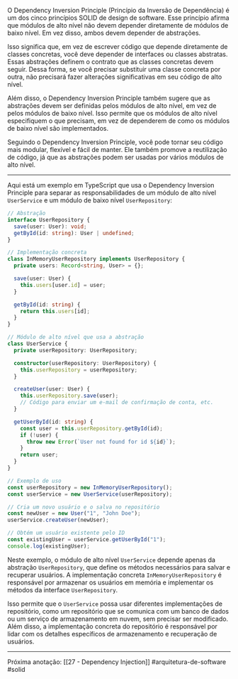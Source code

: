 O Dependency Inversion Principle (Princípio da Inversão de Dependência) é um dos cinco princípios SOLID de design de software. Esse princípio afirma que módulos de alto nível não devem depender diretamente de módulos de baixo nível. Em vez disso, ambos devem depender de abstrações.

Isso significa que, em vez de escrever código que depende diretamente de classes concretas, você deve depender de interfaces ou classes abstratas. Essas abstrações definem o contrato que as classes concretas devem seguir. Dessa forma, se você precisar substituir uma classe concreta por outra, não precisará fazer alterações significativas em seu código de alto nível.

Além disso, o Dependency Inversion Principle também sugere que as abstrações devem ser definidas pelos módulos de alto nível, em vez de pelos módulos de baixo nível. Isso permite que os módulos de alto nível especifiquem o que precisam, em vez de dependerem de como os módulos de baixo nível são implementados.

Seguindo o Dependency Inversion Principle, você pode tornar seu código mais modular, flexível e fácil de manter. Ele também promove a reutilização de código, já que as abstrações podem ser usadas por vários módulos de alto nível.

---
Aqui está um exemplo em TypeScript que usa o Dependency Inversion Principle para separar as responsabilidades de um módulo de alto nível `UserService` e um módulo de baixo nível `UserRepository`:

```typescript
// Abstração
interface UserRepository {
  save(user: User): void;
  getById(id: string): User | undefined;
}

// Implementação concreta
class InMemoryUserRepository implements UserRepository {
  private users: Record<string, User> = {};

  save(user: User) {
    this.users[user.id] = user;
  }

  getById(id: string) {
    return this.users[id];
  }
}

// Módulo de alto nível que usa a abstração
class UserService {
  private userRepository: UserRepository;

  constructor(userRepository: UserRepository) {
    this.userRepository = userRepository;
  }

  createUser(user: User) {
    this.userRepository.save(user);
    // Código para enviar um e-mail de confirmação de conta, etc.
  }

  getUserById(id: string) {
    const user = this.userRepository.getById(id);
    if (!user) {
      throw new Error(`User not found for id ${id}`);
    }
    return user;
  }
}

// Exemplo de uso
const userRepository = new InMemoryUserRepository();
const userService = new UserService(userRepository);

// Cria um novo usuário e o salva no repositório
const newUser = new User("1", "John Doe");
userService.createUser(newUser);

// Obtém um usuário existente pelo ID
const existingUser = userService.getUserById("1");
console.log(existingUser);
```

Neste exemplo, o módulo de alto nível `UserService` depende apenas da abstração `UserRepository`, que define os métodos necessários para salvar e recuperar usuários. A implementação concreta `InMemoryUserRepository` é responsável por armazenar os usuários em memória e implementar os métodos da interface `UserRepository`.

Isso permite que o `UserService` possa usar diferentes implementações de repositório, como um repositório que se comunica com um banco de dados ou um serviço de armazenamento em nuvem, sem precisar ser modificado. Além disso, a implementação concreta do repositório é responsável por lidar com os detalhes específicos de armazenamento e recuperação de usuários.

---
Próxima anotação: [[27 - Dependency Injection]]
#arquitetura-de-software #solid 